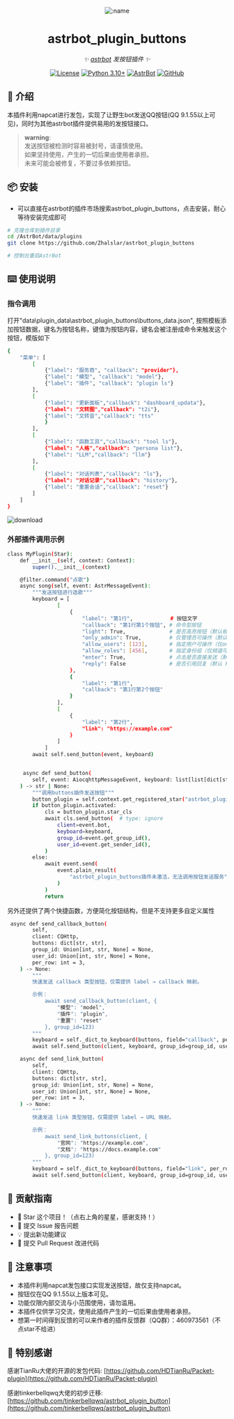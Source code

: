 
<div align="center">

![:name](https://count.getloli.com/@astrbot_plugin_buttons?name=astrbot_plugin_buttons&theme=minecraft&padding=6&offset=0&align=top&scale=1&pixelated=1&darkmode=auto)

# astrbot_plugin_buttons

_✨ [astrbot](https://github.com/AstrBotDevs/AstrBot) 发按钮插件 ✨_  

[![License](https://img.shields.io/badge/License-MIT-green.svg)](https://opensource.org/licenses/MIT)
[![Python 3.10+](https://img.shields.io/badge/Python-3.10%2B-blue.svg)](https://www.python.org/)
[![AstrBot](https://img.shields.io/badge/AstrBot-3.4%2B-orange.svg)](https://github.com/Soulter/AstrBot)
[![GitHub](https://img.shields.io/badge/作者-Zhalslar-blue)](https://github.com/Zhalslar)

</div>

## 🤝 介绍

本插件利用napcat进行发包，实现了让野生bot发送QQ按钮(QQ 9.1.55以上可见)，同时为其他astrbot插件提供易用的发按钮接口。

> **warning**:  
> 发送按钮被检测时容易被封号，请谨慎使用。<br>
> 如果坚持使用，产生的一切后果由使用者承担。<br>
> 未来可能会被修复，不要过多依赖按钮。

## 📦 安装

- 可以直接在astrbot的插件市场搜索astrbot_plugin_buttons，点击安装，耐心等待安装完成即可  

```bash
# 克隆仓库到插件目录
cd /AstrBot/data/plugins
git clone https://github.com/Zhalslar/astrbot_plugin_buttons

# 控制台重启AstrBot
```

## ⌨️ 使用说明

### 指令调用

打开"data\plugin_data\astrbot_plugin_buttons\buttons_data.json", 按照模板添加按钮数据，键名为按钮名称，键值为按钮内容，键名会被注册成命令来触发这个按钮，模版如下

```bash
{
    "菜单": [
        [
            {"label": "服务商", "callback": "provider"},
            {"label": "模型", "callback": "model"},
            {"label": "插件", "callback": "plugin ls"}
        ],
        [
            {"label": "更新面板","callback": "dashboard_updata"},
            {"label": "文转图","callback": "t2i"},
            {"label": "文转音","callback": "tts"
            }
        ],
        [
            {"label": "函数工具","callback": "tool ls"},
            {"label": "人格","callback": "persona list"},
            {"label": "LLM","callback": "llm"}
        ],
        [
            {"label": "对话列表","callback": "ls"},
            {"label": "对话记录","callback": "history"},
            {"label": "重置会话","callback": "reset"}
        ]
    ]
}

```

![download](https://github.com/user-attachments/assets/0bcb07e3-b409-42ff-8848-9d510c0d6e08)


### 外部插件调用示例

```bash
class MyPlugin(Star):
    def __init__(self, context: Context):
        super().__init__(context)

    @filter.command("点歌")
    async song(self, event: AstrMessageEvent):
        """发送按钮进行选歌"""
        keyboard = [
                [
                    {
                        "label": "第1行",            # 按钮文字
                        "callback": "第1行第1个按钮", # 命令型按钮
                        "light": True,              # 是否高亮按钮（默认根据配置选）
                        "only_admin": True,         # 仅管理员可操作（默认 False）
                        "allow_users": [123],       # 指定用户可操作（仅only_admin为False时生效）
                        "allow_roles": [456],       # 指定身份组（仅频道可用）
                        "enter": True,              # 点击是否直接发送（默认 True）
                        "reply": False              # 是否引用回复（默认 False）
                    },
                    {
                        "label": "第1行",
                        "callback": "第1行第2个按钮"
                    }
                ],
                [
                    {
                        "label": "第2行",
                        "link": "https://example.com"
                    }
                ]
            ]
        await self.send_button(event, keyboard)


     async def send_button(
        self, event: AiocqhttpMessageEvent, keyboard: list[list[dict[str, str]]]
    ) -> str | None:
        """调用buttons插件发送按钮"""
        button_plugin = self.context.get_registered_star("astrbot_plugin_buttons")
        if button_plugin.activated:
            cls = button_plugin.star_cls
            await cls.send_button(  # type: ignore
                client=event.bot,
                keyboard=keyboard,
                group_id=event.get_group_id(),
                user_id=event.get_sender_id(),
            )
        else:
            await event.send(
                event.plain_result(
                    "astrbot_plugin_buttons插件未激活，无法调用按钮发送服务"
                )
            )
            return
```

另外还提供了两个快捷函数，方便简化按钮结构，但是不支持更多自定义属性

```bash
 async def send_callback_button(
        self,
        client: CQHttp,
        buttons: dict[str, str],
        group_id: Union[int, str, None] = None,
        user_id: Union[int, str, None] = None,
        per_row: int = 3,
    ) -> None:
        """
        快速发送 callback 类型按钮，仅需提供 label → callback 映射。

        示例：
            await send_callback_button(client, {
                "模型": "model",
                "插件": "plugin",
                "重置": "reset"
            }, group_id=123)
        """
        keyboard = self._dict_to_keyboard(buttons, field="callback", per_row=per_row)
        await self.send_button(client, keyboard, group_id=group_id, user_id=user_id)

    async def send_link_button(
        self,
        client: CQHttp,
        buttons: dict[str, str],
        group_id: Union[int, str, None] = None,
        user_id: Union[int, str, None] = None,
        per_row: int = 3,
    ) -> None:
        """
        快速发送 link 类型按钮，仅需提供 label → URL 映射。

        示例：
            await send_link_buttons(client, {
                "官网": "https://example.com",
                "文档": "https://docs.example.com"
            }, group_id=123)
        """
        keyboard = self._dict_to_keyboard(buttons, field="link", per_row=per_row)
        await self.send_button(client, keyboard, group_id=group_id, user_id=user_id)
```


## 👥 贡献指南

- 🌟 Star 这个项目！（点右上角的星星，感谢支持！）
- 🐛 提交 Issue 报告问题
- 💡 提出新功能建议
- 🔧 提交 Pull Request 改进代码

## 📌 注意事项

- 本插件利用napcat发包接口实现发送按钮，故仅支持napcat。
- 按钮仅在QQ 9.1.55以上版本可见。
- 功能仅限内部交流与小范围使用，请勿滥用。
- 本插件仅供学习交流，使用此插件产生的一切后果由使用者承担。
- 想第一时间得到反馈的可以来作者的插件反馈群（QQ群）：460973561（不点star不给进）

## 🤝 特别感谢

感谢TianRu大佬的开源的发包代码: [https://github.com/HDTianRu/Packet-plugin](https://github.com/HDTianRu/Packet-plugin)

感谢tinkerbellqwq大佬的初步迁移: [https://github.com/tinkerbellqwq/astrbot_plugin_button](https://github.com/tinkerbellqwq/astrbot_plugin_button)
